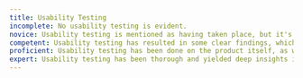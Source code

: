 ```yaml
---
title: Usability Testing
incomplete: No usability testing is evident.
novice: Usability testing is mentioned as having taken place, but it's not clear what the findings were, or how those findings translated into improvements to the design.
competent: Usability testing has resulted in some clear findings, which are addressed in iterations to the design.
proficient: Usability testing has been done on the product itself, as well as with potential competitors or comparable products, to paint a more complete picture of how users would use the product. The connection between testing findings and design decisions have been made obvious.
expert: Usability testing has been thorough and yielded deep insights into user behavior with the system, resulting in clear improvements throughout the product. The product itself leaves no doubts about its usability, as even minor issues and edge cases have been considered.
---
```

